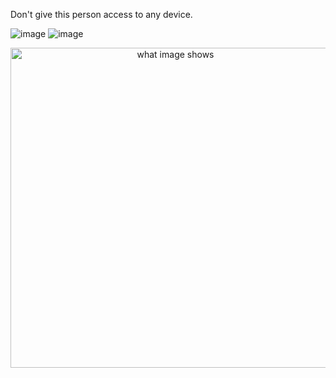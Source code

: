 Don't give this person access to any device.



![image](https://github-readme-stats.vercel.app/api?username=swerrio&theme=prussian&show_icons=true&hide_border=true&count_private=true) ![image](https://github-readme-streak-stats.herokuapp.com/?user=swerrio&theme=prussian&hide_border=true)
<center>
  <img src="https://github-readme-stats.vercel.app/api/top-langs/?username=swerrio&theme=prussian&show_icons=true&hide_border=true&layout=compact"
    alt="what image shows" height="512" width="512">
</center>

